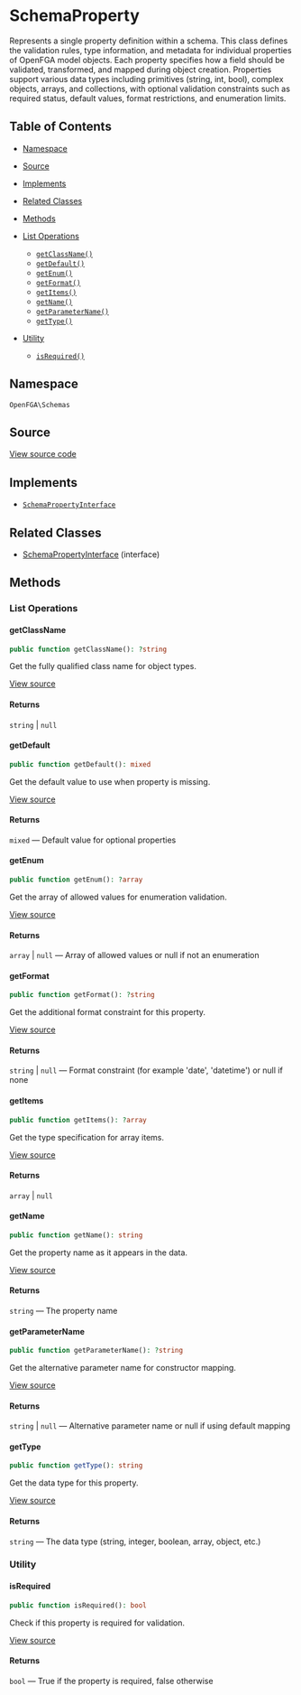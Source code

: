# SchemaProperty

Represents a single property definition within a schema. This class defines the validation rules, type information, and metadata for individual properties of OpenFGA model objects. Each property specifies how a field should be validated, transformed, and mapped during object creation. Properties support various data types including primitives (string, int, bool), complex objects, arrays, and collections, with optional validation constraints such as required status, default values, format restrictions, and enumeration limits.

## Table of Contents

* [Namespace](#namespace)
* [Source](#source)
* [Implements](#implements)
* [Related Classes](#related-classes)
* [Methods](#methods)

* [List Operations](#list-operations)
    * [`getClassName()`](#getclassname)
    * [`getDefault()`](#getdefault)
    * [`getEnum()`](#getenum)
    * [`getFormat()`](#getformat)
    * [`getItems()`](#getitems)
    * [`getName()`](#getname)
    * [`getParameterName()`](#getparametername)
    * [`getType()`](#gettype)
* [Utility](#utility)
    * [`isRequired()`](#isrequired)

## Namespace

`OpenFGA\Schemas`

## Source

[View source code](https://github.com/evansims/openfga-php/blob/main/src/Schemas/SchemaProperty.php)

## Implements

* [`SchemaPropertyInterface`](SchemaPropertyInterface.md)

## Related Classes

* [SchemaPropertyInterface](Schemas/SchemaPropertyInterface.md) (interface)

## Methods

### List Operations

#### getClassName

```php
public function getClassName(): ?string

```

Get the fully qualified class name for object types.

[View source](https://github.com/evansims/openfga-php/blob/main/src/Schemas/SchemaProperty.php#L53)

#### Returns

`string` &#124; `null`

#### getDefault

```php
public function getDefault(): mixed

```

Get the default value to use when property is missing.

[View source](https://github.com/evansims/openfga-php/blob/main/src/Schemas/SchemaProperty.php#L62)

#### Returns

`mixed` — Default value for optional properties

#### getEnum

```php
public function getEnum(): ?array

```

Get the array of allowed values for enumeration validation.

[View source](https://github.com/evansims/openfga-php/blob/main/src/Schemas/SchemaProperty.php#L71)

#### Returns

`array` &#124; `null` — Array of allowed values or null if not an enumeration

#### getFormat

```php
public function getFormat(): ?string

```

Get the additional format constraint for this property.

[View source](https://github.com/evansims/openfga-php/blob/main/src/Schemas/SchemaProperty.php#L80)

#### Returns

`string` &#124; `null` — Format constraint (for example &#039;date&#039;, &#039;datetime&#039;) or null if none

#### getItems

```php
public function getItems(): ?array

```

Get the type specification for array items.

[View source](https://github.com/evansims/openfga-php/blob/main/src/Schemas/SchemaProperty.php#L89)

#### Returns

`array` &#124; `null`

#### getName

```php
public function getName(): string

```

Get the property name as it appears in the data.

[View source](https://github.com/evansims/openfga-php/blob/main/src/Schemas/SchemaProperty.php#L98)

#### Returns

`string` — The property name

#### getParameterName

```php
public function getParameterName(): ?string

```

Get the alternative parameter name for constructor mapping.

[View source](https://github.com/evansims/openfga-php/blob/main/src/Schemas/SchemaProperty.php#L107)

#### Returns

`string` &#124; `null` — Alternative parameter name or null if using default mapping

#### getType

```php
public function getType(): string

```

Get the data type for this property.

[View source](https://github.com/evansims/openfga-php/blob/main/src/Schemas/SchemaProperty.php#L116)

#### Returns

`string` — The data type (string, integer, boolean, array, object, etc.)

### Utility

#### isRequired

```php
public function isRequired(): bool

```

Check if this property is required for validation.

[View source](https://github.com/evansims/openfga-php/blob/main/src/Schemas/SchemaProperty.php#L125)

#### Returns

`bool` — True if the property is required, false otherwise
